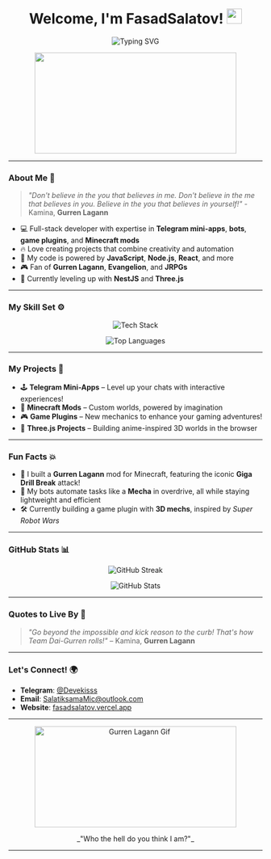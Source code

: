 <h1 align="center">Welcome, I'm FasadSalatov! <img src="https://media.giphy.com/media/hvRJCLFzcasrR4ia7z/giphy.gif" width="30px"/></h1>

<p align="center">
  <img src="https://readme-typing-svg.herokuapp.com?font=Fira+Code&size=30&pause=1000&color=FF7F50&center=true&vCenter=true&width=700&lines=Full-stack+developer+for+Telegram+mini-apps;Bots%2C+plugins%2C+mods%2C+and+more!;Pierce+the+heavens+with+your+code!" alt="Typing SVG" />
</p>

<p align="center">
  <img src="https://user-images.githubusercontent.com/74038190/215771288-23d90db3-97a3-4c5e-80f4-f6436e11b181.gif" width="400" height="200"/>
</p>

---

### About Me 🌠

> _"Don't believe in the you that believes in me. Don't believe in the me that believes in you. Believe in the you that believes in yourself!"_ - Kamina, **Gurren Lagann**

- 💻 Full-stack developer with expertise in **Telegram mini-apps**, **bots**, **game plugins**, and **Minecraft mods**
- 🔥 Love creating projects that combine creativity and automation
- 🚀 My code is powered by **JavaScript**, **Node.js**, **React**, and more
- 🎮 Fan of **Gurren Lagann**, **Evangelion**, and **JRPGs**  
- 🌱 Currently leveling up with **NestJS** and **Three.js**

---

### My Skill Set ⚙️

<p align="center">
  <img src="https://skillicons.dev/icons?i=js,ts,nodejs,react,mongodb,postgres,mysql,html,css,webpack,docker,git,github,vscode,threejs,nestjs" alt="Tech Stack" />
</p>

<p align="center">
  <img src="https://github-readme-stats.vercel.app/api/top-langs/?username=FasadSalatov&layout=compact&theme=radical&hide_border=true" alt="Top Languages" />
</p>

---

### My Projects 🚀

- 🕹️ **Telegram Mini-Apps** – Level up your chats with interactive experiences!  
- 🔧 **Minecraft Mods** – Custom worlds, powered by imagination  
- 🎮 **Game Plugins** – New mechanics to enhance your gaming adventures!  
- 🌌 **Three.js Projects** – Building anime-inspired 3D worlds in the browser

---

### Fun Facts 💥

- 🌌 I built a **Gurren Lagann** mod for Minecraft, featuring the iconic **Giga Drill Break** attack!
- 🔧 My bots automate tasks like a **Mecha** in overdrive, all while staying lightweight and efficient
- 🛠️ Currently building a game plugin with **3D mechs**, inspired by _Super Robot Wars_

---

### GitHub Stats 📊

<p align="center">
  <img src="https://github-readme-streak-stats.herokuapp.com/?user=FasadSalatov&theme=radical&hide_border=true" alt="GitHub Streak" />
</p>

<p align="center">
  <img src="https://github-readme-stats.vercel.app/api?username=FasadSalatov&show_icons=true&theme=radical&hide_border=true" alt="GitHub Stats" />
</p>

---

### Quotes to Live By 🎯

> _"Go beyond the impossible and kick reason to the curb! That's how Team Dai-Gurren rolls!"_ – Kamina, **Gurren Lagann**

---

### Let's Connect! 🌍

- **Telegram**: [@Devekisss](https://t.me/Devekisss)  
- **Email**: [SalatiksamaMic@outlook.com](mailto:SalatiksamaMic@outlook.com)  
- **Website**: [fasadsalatov.vercel.app](https://fasadsalatov.vercel.app)

---

<p align="center">
  <img src="https://media.giphy.com/media/l0HlPjezG6ZPRu72w/giphy.gif" width="400" height="200" alt="Gurren Lagann Gif"/>
</p>

<p align="center">
  _"Who the hell do you think I am?"_
</p>

---
